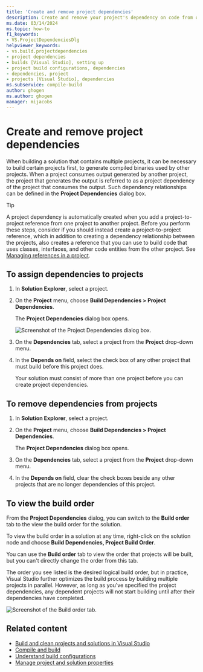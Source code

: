 ```yaml
---
title: 'Create and remove project dependencies'
description: Create and remove your project's dependency on code from other projects in Visual Studio, and view the build order for the solution.
ms.date: 03/14/2024
ms.topic: how-to
f1_keywords:
- VS.ProjectDependenciesDlg
helpviewer_keywords:
- vs.build.projectdependencies
- project dependencies
- builds [Visual Studio], setting up
- project build configurations, dependencies
- dependencies, project
- projects [Visual Studio], dependencies
ms.subservice: compile-build
author: ghogen
ms.author: ghogen
manager: mijacobs
---
```

# Create and remove project dependencies

When building a solution that contains multiple projects, it can be necessary to build certain projects first, to generate compiled binaries used by other projects. When a project consumes output generated by another project, the project that generates the output is referred to as a project dependency of the project that consumes the output. Such dependency relationships can be defined in the **Project Dependencies** dialog box.

> [!TIP]
> A project dependency is automatically created when you add a project-to-project reference from one project to another project. Before you perform these steps, consider if you should instead create a project-to-project reference, which in addition to creating a dependency relationship between the projects, also creates a reference that you can use to build code that uses classes, interfaces, and other code entities from the other project. See [Managing references in a project](managing-references-in-a-project.md#project-to-project-references).

## To assign dependencies to projects

1. In **Solution Explorer**, select a project.

2. On the **Project** menu, choose **Build Dependencies > Project Dependencies**.

    The **Project Dependencies** dialog box opens.

    ![Screenshot of the Project Dependencies dialog box.](media/vs-2022/project-dependencies.png)

3. On the **Dependencies** tab, select a project from the **Project** drop-down menu.

4. In the **Depends on** field, select the check box of any other project that must build before this project does.

   Your solution must consist of more than one project before you can create project dependencies.

## To remove dependencies from projects

1. In **Solution Explorer**, select a project.

2. On the **Project** menu, choose **Build Dependencies > Project Dependencies**.

     The **Project Dependencies** dialog box opens.

3. On the **Dependencies** tab, select a project from the **Project** drop-down menu.

4. In the **Depends on** field, clear the check boxes beside any other projects that are no longer dependencies of this project.

## To view the build order

From the **Project Dependencies** dialog, you can switch to the **Build order** tab to the view the build order for the solution.

To view the build order in a solution at any time, right-click on the solution node and choose **Build Dependencies, Project Build Order**.

You can use the **Build order** tab to view the order that projects will be built, but you can't directly change the order from this tab.

The order you see listed is the desired logical build order, but in practice, Visual Studio further optimizes the build process by building multiple projects in parallel. However, as long as you've specified the project dependencies, any dependent projects will not start building until after their dependencies have completed.

![Screenshot of the Build order tab.](media/vs-2022/project-build-order.png)

## Related content

- [Build and clean projects and solutions in Visual Studio](../ide/building-and-cleaning-projects-and-solutions-in-visual-studio.md)
- [Compile and build](../ide/compiling-and-building-in-visual-studio.md)
- [Understand build configurations](../ide/understanding-build-configurations.md)
- [Manage project and solution properties](managing-project-and-solution-properties.md)
